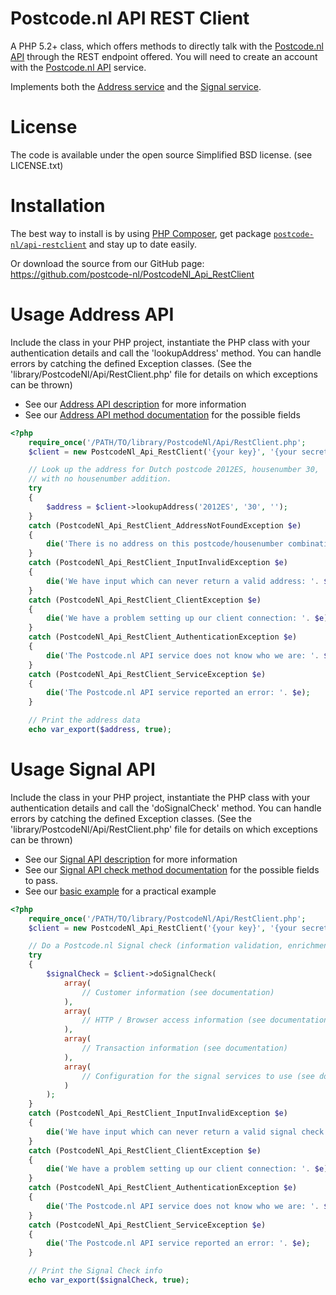 Postcode.nl API REST Client
=============

A PHP 5.2+ class, which offers methods to directly talk with the [Postcode.nl API](https://api.postcode.nl/documentation) through the REST endpoint offered.
You will need to create an account with the [Postcode.nl API](https://api.postcode.nl) service.

Implements both the [Address service](https://api.postcode.nl/documentation/address-api-description) and the [Signal service](https://api.postcode.nl/documentation/signal-api-description).

License
=============

The code is available under the open source Simplified BSD license. (see LICENSE.txt)

Installation
=============

The best way to install is by using [PHP Composer](https://getcomposer.org/), get package [`postcode-nl/api-restclient`](https://packagist.org/packages/postcode-nl/api-restclient) and stay up to date easily.

Or download the source from our GitHub page: https://github.com/postcode-nl/PostcodeNl_Api_RestClient

Usage Address API
=============

Include the class in your PHP project, instantiate the PHP class with your authentication details and call the 'lookupAddress' method.
You can handle errors by catching the defined Exception classes.
(See the 'library/PostcodeNl/Api/RestClient.php' file for details on which exceptions can be thrown)

* See our [Address API description](https://api.postcode.nl/documentation/address-api-description) for more information
* See our [Address API method documentation](https://api.postcode.nl/documentation/rest-json-endpoint#address-api) for the possible fields

```PHP
<?php
	require_once('/PATH/TO/library/PostcodeNl/Api/RestClient.php';
	$client = new PostcodeNl_Api_RestClient('{your key}', '{your secret}');

	// Look up the address for Dutch postcode 2012ES, housenumber 30,
	// with no housenumber addition.
	try
	{
		$address = $client->lookupAddress('2012ES', '30', '');
	}
	catch (PostcodeNl_Api_RestClient_AddressNotFoundException $e)
	{
		die('There is no address on this postcode/housenumber combination: '. $e);
	}
	catch (PostcodeNl_Api_RestClient_InputInvalidException $e)
	{
		die('We have input which can never return a valid address: '. $e);
	}
	catch (PostcodeNl_Api_RestClient_ClientException $e)
	{
		die('We have a problem setting up our client connection: '. $e);
	}
	catch (PostcodeNl_Api_RestClient_AuthenticationException $e)
	{
		die('The Postcode.nl API service does not know who we are: '. $e);
	}
	catch (PostcodeNl_Api_RestClient_ServiceException $e)
	{
		die('The Postcode.nl API service reported an error: '. $e);
	}

	// Print the address data
	echo var_export($address, true);
```

Usage Signal API
=============

Include the class in your PHP project, instantiate the PHP class with your authentication details and call the 'doSignalCheck' method.
You can handle errors by catching the defined Exception classes.
(See the 'library/PostcodeNl/Api/RestClient.php' file for details on which exceptions can be thrown)

* See our [Signal API description](https://api.postcode.nl/documentation/signal-api-description) for more information
* See our [Signal API check method documentation](https://api.postcode.nl/documentation/rest-json-endpoint#signal-api) for the possible fields to pass.
* See our [basic example](https://api.postcode.nl/documentation/signal-api-example) for a practical example


```PHP
<?php
	require_once('/PATH/TO/library/PostcodeNl/Api/RestClient.php';
	$client = new PostcodeNl_Api_RestClient('{your key}', '{your secret}');

	// Do a Postcode.nl Signal check (information validation, enrichment and fraud warnings)
	try
	{
		$signalCheck = $client->doSignalCheck(
			array(
				// Customer information (see documentation)
			),
			array(
				// HTTP / Browser access information (see documentation)
			),
			array(
				// Transaction information (see documentation)
			),
			array(
				// Configuration for the signal services to use (see documentation)
			)
		);
	}
	catch (PostcodeNl_Api_RestClient_InputInvalidException $e)
	{
		die('We have input which can never return a valid signal check: '. $e);
	}
	catch (PostcodeNl_Api_RestClient_ClientException $e)
	{
		die('We have a problem setting up our client connection: '. $e);
	}
	catch (PostcodeNl_Api_RestClient_AuthenticationException $e)
	{
		die('The Postcode.nl API service does not know who we are: '. $e);
	}
	catch (PostcodeNl_Api_RestClient_ServiceException $e)
	{
		die('The Postcode.nl API service reported an error: '. $e);
	}

	// Print the Signal Check info
	echo var_export($signalCheck, true);
```
